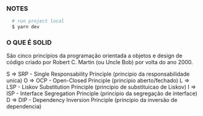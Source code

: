 ### NOTES
```bash
  # run project local
  $ yarn dev

```

### O QUE É SOLID
São cinco princípios da programação orientada a objetos e design de código criado por Robert C. Martin (ou Uncle Bob) por volta do ano 2000.

S => SRP - Single Responsability Principle (principio da responsabilidade unica)
O => OCP - Open-Closed Principle (principio aberto/fechado)
L => LSP - Liskov Substitution Principle (principio de substituicao de Liskov)
I => ISP - Interface Segregation Principle (principio da segregação de interface)
D => DIP - Dependency Inversion Principle (principio da inversão de dependencia)
